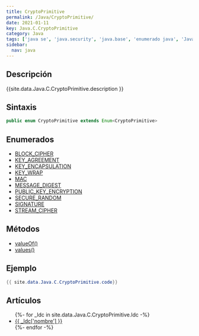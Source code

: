 ```yaml
---
title: CryptoPrimitive
permalink: /Java/CryptoPrimitive/
date: 2021-01-11
key: Java.C.CryptoPrimitive
category: Java
tags: ['java se', 'java.security', 'java.base', 'enumerado java', 'Java 1.7']
sidebar: 
  nav: java
---
```


## Descripción
{{site.data.Java.C.CryptoPrimitive.description }}

## Sintaxis
~~~java
public enum CryptoPrimitive extends Enum<CryptoPrimitive>
~~~

## Enumerados
* [BLOCK_CIPHER](/Java/CryptoPrimitive/BLOCK_CIPHER)
* [KEY_AGREEMENT](/Java/CryptoPrimitive/KEY_AGREEMENT)
* [KEY_ENCAPSULATION](/Java/CryptoPrimitive/KEY_ENCAPSULATION)
* [KEY_WRAP](/Java/CryptoPrimitive/KEY_WRAP)
* [MAC](/Java/CryptoPrimitive/MAC)
* [MESSAGE_DIGEST](/Java/CryptoPrimitive/MESSAGE_DIGEST)
* [PUBLIC_KEY_ENCRYPTION](/Java/CryptoPrimitive/PUBLIC_KEY_ENCRYPTION)
* [SECURE_RANDOM](/Java/CryptoPrimitive/SECURE_RANDOM)
* [SIGNATURE](/Java/CryptoPrimitive/SIGNATURE)
* [STREAM_CIPHER](/Java/CryptoPrimitive/STREAM_CIPHER)

## Métodos
* [valueOf()](/Java/CryptoPrimitive/valueOf)
* [values()](/Java/CryptoPrimitive/values)

## Ejemplo
~~~java
{{ site.data.Java.C.CryptoPrimitive.code}}
~~~

## Artículos
<ul>
{%- for _ldc in site.data.Java.C.CryptoPrimitive.ldc -%}
   <li>
       <a href="{{_ldc['url'] }}">{{ _ldc['nombre'] }}</a>
   </li>
{%- endfor -%}
</ul>
